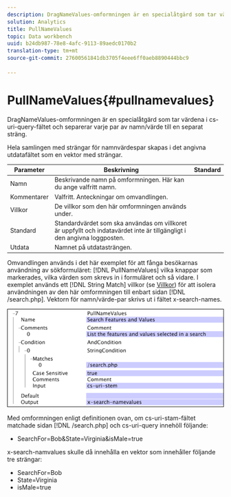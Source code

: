 ```yaml
---
description: DragNameValues-omformningen är en specialåtgärd som tar värdena i cs-uri-query-fältet och separerar varje par av namn/värde till en separat sträng.
solution: Analytics
title: PullNameValues
topic: Data workbench
uuid: b24db987-78e8-4afc-9113-89aedc0170b2
translation-type: tm+mt
source-git-commit: 27600561841db3705f4eee6ff0aeb8890444bbc9

---
```



# PullNameValues{#pullnamevalues}

DragNameValues-omformningen är en specialåtgärd som tar värdena i cs-uri-query-fältet och separerar varje par av namn/värde till en separat sträng.

Hela samlingen med strängar för namnvärdespar skapas i det angivna utdatafältet som en vektor med strängar.

| Parameter | Beskrivning | Standard |
|---|---|---|
| Namn | Beskrivande namn på omformningen. Här kan du ange valfritt namn. |  |
| Kommentarer | Valfritt. Anteckningar om omvandlingen. |  |
| Villkor | De villkor som den här omformningen används under. |  |
| Standard | Standardvärdet som ska användas om villkoret är uppfyllt och indatavärdet inte är tillgängligt i den angivna loggposten. |  |
| Utdata | Namnet på utdatasträngen. |  |

Omvandlingen används i det här exemplet för att fånga besökarnas användning av sökformuläret: [!DNL PullNameValues] vilka knappar som markerades, vilka värden som skrevs in i formuläret och så vidare. I exemplet används ett [!DNL String Match] villkor (se [Villkor](../../../../../home/c-dataset-const-proc/c-conditions/c-abt-cond.md)) för att isolera användningen av den här omformningen till enbart sidan [!DNL /search.php]. Vektorn för namn/värde-par skrivs ut i fältet x-search-names.

![](assets/cfg_TransformationType_PullNameValues.png)

Med omformningen enligt definitionen ovan, om cs-uri-stam-fältet matchade sidan [!DNL /search.php] och cs-uri-query innehöll följande:

* SearchFor=Bob&amp;State=Virginia&amp;isMale=true

x-search-namvalues skulle då innehålla en vektor som innehåller följande tre strängar:

* SearchFor=Bob
* State=Virginia
* isMale=true

